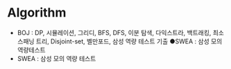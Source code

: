 # Algorithm
- BOJ : DP, 시뮬레이션, 그리디, BFS, DFS, 이분 탐색, 다익스트라, 백트래킹, 최소 스패닝 트리, Disjoint-set, 벨만포드, 삼성 역량 테스트 기출                                     ●SWEA : 삼성 모의 역량테스트
- SWEA : 삼성 모의 역량 테스트
